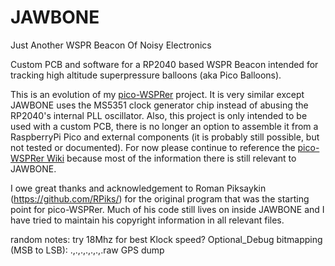 # JAWBONE
Just Another WSPR Beacon Of Noisy Electronics

Custom PCB and software for a RP2040 based WSPR Beacon intended for tracking high altitude superpressure balloons (aka Pico Balloons).

This is an evolution of my  [pico-WSPRer](https://github.com/EngineerGuy314/pico-WSPRer) project. It is very similar except JAWBONE uses the MS5351 clock generator chip instead of abusing the RP2040's internal PLL oscillator. Also, this project is only intended to be used with a custom PCB, there is no longer an option to assemble it from a RaspberryPi Pico and external components (it is probably still possible, but not tested or documented). For now please continue to reference the [pico-WSPRer Wiki](https://github.com/EngineerGuy314/pico-WSPRer/wiki/pico%E2%80%90WSPRer-(aka-Cheapest-Tracker-in-the-World%E2%84%A2)) because most of the information there is still relevant to JAWBONE.

I owe great thanks and acknowledgement to Roman Piksaykin (https://github.com/RPiks/) for the original program that was the starting point for pico-WSPRer. Much of his code still lives on inside JAWBONE and I have tried to maintain his copyright information in all relevant files.






random notes:
try 18Mhz for best Klock speed?
Optional_Debug bitmapping (MSB to LSB): .,.,.,.,.,.,.raw GPS dump